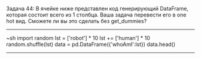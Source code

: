 Задача 44: В ячейке ниже представлен код генерирующий DataFrame, которая состоит всего из 1 столбца. Ваша задача перевести его в one hot вид. Сможете ли вы это сделать без get_dummies?
***
~sh
import random
lst = ['robot'] * 10
lst += ['human'] * 10
random.shuffle(lst)
data = pd.DataFrame({'whoAmI':lst})
data.head()
***
